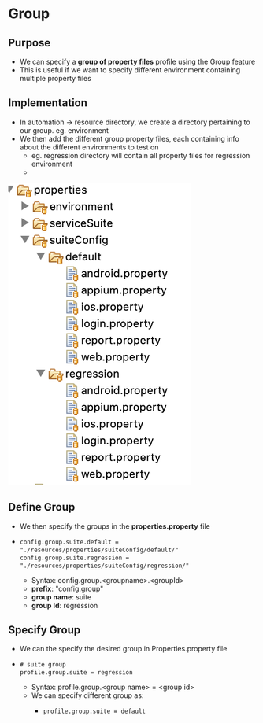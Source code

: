 # Group

## Purpose

* We can specify a **group of property files** profile using the Group feature
* This is useful if we want to specify different environment containing multiple property files

## Implementation

* In automation -&gt; resource directory, we create a directory pertaining to our group. eg. environment
* We then add the different group property files, each containing info about the different environments to test on
  * eg. regression directory will contain all property files for regression environment
  * 

![](../../.gitbook/assets/image%20%2872%29.png)

## Define Group

* We then specify the groups in the **properties.property** file
* ```text
  config.group.suite.default = "./resources/properties/suiteConfig/default/"
  config.group.suite.regression = "./resources/properties/suiteConfig/regression/"
  ```

  * Syntax: config.group.&lt;groupname&gt;.&lt;groupId&gt;
  * **prefix**:  "config.group"
  * **group name**: suite
  * **group Id**: regression

## Specify Group

* We can the specify the desired group in Properties.property file
* ```text
  # suite group
  profile.group.suite = regression
  ```

  * Syntax: profile.group.&lt;group name&gt; = &lt;group id&gt;
  * We can specify different group as: 
    * ```text
      profile.group.suite = default
      ```



